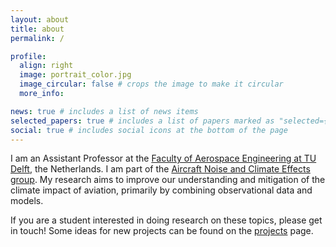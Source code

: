 ```yaml
---
layout: about
title: about
permalink: /

profile:
  align: right
  image: portrait_color.jpg
  image_circular: false # crops the image to make it circular
  more_info:

news: true # includes a list of news items
selected_papers: true # includes a list of papers marked as "selected={true}"
social: true # includes social icons at the bottom of the page
---
```


I am an Assistant Professor at the [Faculty of Aerospace Engineering at TU Delft](https://www.tudelft.nl/en/ae/), the Netherlands. I am part of the [Aircraft Noise and Climate Effects group](https://www.tudelft.nl/en/ae/organisation/departments/control-and-operations/aircraft-noise-and-climate-effects-ance). My research aims to improve our understanding and mitigation of the climate impact of aviation, primarily by combining observational data and models. 

If you are a student interested in doing research on these topics, please get in touch! Some ideas for new projects can be found on the <a href='projects'>projects</a> page.